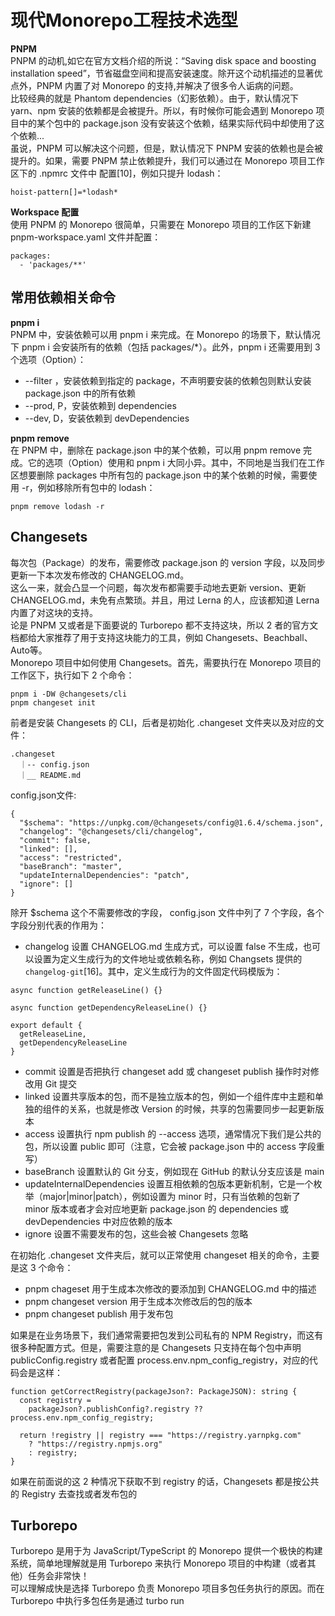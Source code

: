 # 现代Monorepo工程技术选型
**PNPM**  
PNPM 的动机,如它在官方文档介绍的所说：“Saving disk space and boosting installation speed”，节省磁盘空间和提高安装速度。除开这个动机描述的显著优点外，PNPM 内置了对 Monorepo 的支持,并解决了很多令人诟病的问题。  
比较经典的就是 Phantom dependencies（幻影依赖）。由于，默认情况下 yarn、npm 安装的依赖都是会被提升。所以，有时候你可能会遇到 Monorepo 项目中的某个包中的 package.json 没有安装这个依赖，结果实际代码中却使用了这个依赖...  
虽说，PNPM 可以解决这个问题，但是，默认情况下 PNPM 安装的依赖也是会被提升的。如果，需要 PNPM 禁止依赖提升，我们可以通过在 Monorepo 项目工作区下的 .npmrc 文件中 配置[10]，例如只提升 lodash：  
``` 
hoist-pattern[]=*lodash*
```
**Workspace 配置**  
使用 PNPM 的 Monorepo 很简单，只需要在 Monorepo 项目的工作区下新建 pnpm-workspace.yaml 文件并配置：  
``` 
packages:
  - 'packages/**'
```
## 常用依赖相关命令
**pnpm i**  
PNPM 中，安装依赖可以用 pnpm i 来完成。在 Monorepo 的场景下，默认情况下 pnpm i 会安装所有的依赖（包括 packages/*）。此外，pnpm i 还需要用到 3 个选项（Option）：  
- --filter <package>，安装依赖到指定的 package，不声明要安装的依赖包则默认安装 package.json 中的所有依赖
- --prod, P，安装依赖到 dependencies
- --dev, D，安装依赖到 devDependencies

**pnpm remove**  
在 PNPM 中，删除在 package.json 中的某个依赖，可以用 pnpm remove 完成。它的选项（Option）使用和 pnpm i 大同小异。其中，不同地是当我们在工作区想要删除 packages 中所有包的 package.json 中的某个依赖的时候，需要使用 -r，例如移除所有包中的 lodash：  
``` 
pnpm remove lodash -r
```

## Changesets
每次包（Package）的发布，需要修改 package.json 的 version 字段，以及同步更新一下本次发布修改的 CHANGELOG.md。  
这么一来，就会凸显一个问题，每次发布都需要手动地去更新 version、更新 CHANGELOG.md，未免有点繁琐。并且，用过 Lerna 的人，应该都知道 Lerna 内置了对这块的支持。  
论是 PNPM 又或者是下面要说的 Turborepo 都不支持这块，所以 2 者的官方文档都给大家推荐了用于支持这块能力的工具，例如 Changesets、Beachball、Auto等。  
Monorepo 项目中如何使用 Changesets。首先，需要执行在 Monorepo 项目的工作区下，执行如下 2 个命令：  
``` 
pnpm i -DW @changesets/cli
pnpm changeset init
```
前者是安装 Changesets 的 CLI，后者是初始化 .changeset 文件夹以及对应的文件：  
``` 
.changeset
  ｜-- config.json
  ｜__ README.md
```
config.json文件:  
``` 
{
  "$schema": "https://unpkg.com/@changesets/config@1.6.4/schema.json",
  "changelog": "@changesets/cli/changelog",
  "commit": false,
  "linked": [],
  "access": "restricted",
  "baseBranch": "master",
  "updateInternalDependencies": "patch",
  "ignore": []
}
```
除开 $schema 这个不需要修改的字段， config.json 文件中列了 7 个字段，各个字段分别代表的作用为：  
- changelog 设置 CHANGELOG.md 生成方式，可以设置 false 不生成，也可以设置为定义生成行为的文件地址或依赖名称，例如 Changsets 提供的 `changelog-git`[16]。其中，定义生成行为的文件固定代码模版为：
``` 
async function getReleaseLine() {}

async function getDependencyReleaseLine() {}

export default {
  getReleaseLine,
  getDependencyReleaseLine
}
```
- commit 设置是否把执行 changeset add 或 changeset publish 操作时对修改用 Git 提交
- linked 设置共享版本的包，而不是独立版本的包，例如一个组件库中主题和单独的组件的关系，也就是修改 Version 的时候，共享的包需要同步一起更新版本
- access 设置执行 npm publish 的 --access 选项，通常情况下我们是公共的包，所以设置 public 即可（注意，它会被 package.json 中的 access 字段重写）
- baseBranch 设置默认的 Git 分支，例如现在 GitHub 的默认分支应该是 main
- updateInternalDependencies 设置互相依赖的包版本更新机制，它是一个枚举（major|minor|patch），例如设置为 minor 时，只有当依赖的包新了 minor 版本或者才会对应地更新 package.json 的 dependencies 或 devDependencies 中对应依赖的版本
- ignore 设置不需要发布的包，这些会被 Changesets 忽略

在初始化 .changeset 文件夹后，就可以正常使用 changeset 相关的命令，主要是这 3 个命令：  
- pnpm chageset 用于生成本次修改的要添加到 CHANGELOG.md 中的描述
- pnpm changeset version 用于生成本次修改后的包的版本
- pnpm changeset publish 用于发布包

如果是在业务场景下，我们通常需要把包发到公司私有的 NPM Registry，而这有很多种配置方式。但是，需要注意的是 Changesets 只支持在每个包中声明 publicConfig.registry 或者配置 process.env.npm_config_registry，对应的代码会是这样：  
``` 
function getCorrectRegistry(packageJson?: PackageJSON): string {
  const registry =
    packageJson?.publishConfig?.registry ?? process.env.npm_config_registry;

  return !registry || registry === "https://registry.yarnpkg.com"
    ? "https://registry.npmjs.org"
    : registry;
}
```
如果在前面说的这 2 种情况下获取不到 registry 的话，Changesets 都是按公共的 Registry 去查找或者发布包的  
## Turborepo
Turborepo 是用于为 JavaScript/TypeScript 的 Monorepo 提供一个极快的构建系统，简单地理解就是用 Turborepo 来执行 Monorepo 项目的中构建（或者其他）任务会非常快！  
可以理解成快是选择 Turborepo 负责 Monorepo 项目多包任务执行的原因。而在 Turborepo 中执行多包任务是通过 turbo run <script>。不过，turbo run 和 lerna run 直接使用有所不同，它需要配置 turbo.json 文件，注册每个需要执行的 script 命令。  
在 Turborepo 中有个 Pipelines的概念，它是由 turbo.json 文件中的 pipline 字段的配置描述，它会在执行 turbo run 命令的时候，根据对应的配置进行有序的执行和缓存输出的文件。  
通常情况下我们一个 Monorepo 项目中的每个包可能会有 dev、build、test、clean 等 4 个命令，那么对应的 turbo.json 的配置会是这样：  
``` 
{
  "pipeline": {
    "build": {
      "dependsOn": ["^build"],
      "outputs": ["dist/**"]
    },
    "clean": {
      "dependsOn": ["^clean"]
    },
    "test": {
      "dependsOn": ["build"， "lint"]
    },
    "dev": {
      "cache": false
    }
  }
}
```
可以看到，pipeline 中的每个 key 则对应着每个需要执行的 turbo run 命令的名称，其中 dependsOn、outputs、cache 等 3 个字段分别作用为：  
- dependsOn 表示当前命令所依赖的命令，^ 表示 dependencies 和 devDependencies 的所有依赖都执行完 build，才执行 build
- outputs 表示命令执行输出的文件缓存目录，例如我们常见的 dist、coverage 等
- cache 表示是否缓存，通常我们执行 dev 命令的时候会结合 watch 模式，所以这种情况下关闭掉缓存比较切合实际需求

这样一来，就可以使用诸如 turbo run build test 的命令，它则会按 pipeline 的配置依次执行对应的命令。
当然，如果你想每个命令都支持单独执行，可以直接配置为 {} 即可。此外，如果要使用 turbo run 命令，还需要在 package.json 中声明 packageManage 字段为指定的包管理工具及版本，例如 "packageManager": "pnpm@6.30.0"。

参考:    
[现代 Monorepo 工程技术选型，聊聊我的思考](https://mp.weixin.qq.com/s/-6OSeoJUlzI7qkkcDrYNcQ)
